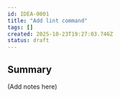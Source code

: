 ```yaml
---
id: IDEA-0001
title: "Add lint command"
tags: []
created: 2025-10-23T19:27:03.746Z
status: draft
---
```

## Summary
(Add notes here)
